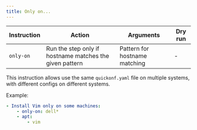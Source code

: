 ```yaml
---
title: Only on...
---
```


| Instruction | Action                                                  | Arguments                     | Dry run |
| ----------- | ------------------------------------------------------- | ----------------------------- | ------- |
| `only-on`   | Run the step only if hostname matches the given pattern | Pattern for hostname matching | -       |

This instruction allows use the same `quickonf.yaml` file on multiple systems, with different configs on different systems.

Example:

```yaml
- Install Vim only on some machines:
	- only-on: dell*
	- apt:
		- vim
```
